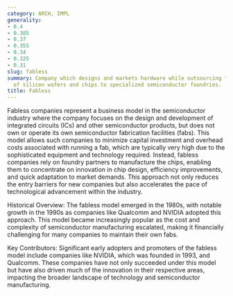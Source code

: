 ```yaml
---
category: ARCH, IMPL
generality:
- 0.4
- 0.385
- 0.37
- 0.355
- 0.34
- 0.325
- 0.31
slug: fabless
summary: Company which designs and markets hardware while outsourcing the manufacturing
  of silicon wafers and chips to specialized semiconductor foundries.
title: Fabless
---
```


Fabless companies represent a business model in the semiconductor industry where the company focuses on the design and development of integrated circuits (ICs) and other semiconductor products, but does not own or operate its own semiconductor fabrication facilities (fabs). This model allows such companies to minimize capital investment and overhead costs associated with running a fab, which are typically very high due to the sophisticated equipment and technology required. Instead, fabless companies rely on foundry partners to manufacture the chips, enabling them to concentrate on innovation in chip design, efficiency improvements, and quick adaptation to market demands. This approach not only reduces the entry barriers for new companies but also accelerates the pace of technological advancement within the industry.

Historical Overview: The fabless model emerged in the 1980s, with notable growth in the 1990s as companies like Qualcomm and NVIDIA adopted this approach. This model became increasingly popular as the cost and complexity of semiconductor manufacturing escalated, making it financially challenging for many companies to maintain their own fabs.

Key Contributors: Significant early adopters and promoters of the fabless model include companies like NVIDIA, which was founded in 1993, and Qualcomm. These companies have not only succeeded under this model but have also driven much of the innovation in their respective areas, impacting the broader landscape of technology and semiconductor manufacturing.